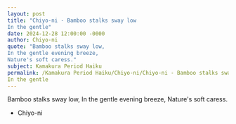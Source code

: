 ```yaml
---
layout: post
title: "Chiyo-ni - Bamboo stalks sway low
In the gentle"
date: 2024-12-28 12:00:00 -0000
author: Chiyo-ni
quote: "Bamboo stalks sway low,
In the gentle evening breeze,
Nature's soft caress."
subject: Kamakura Period Haiku
permalink: /Kamakura Period Haiku/Chiyo-ni/Chiyo-ni - Bamboo stalks sway low
In the gentle
---
```


Bamboo stalks sway low,
In the gentle evening breeze,
Nature's soft caress.

- Chiyo-ni
